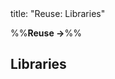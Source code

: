 <frontmatter>
title: "Reuse: Libraries"
</frontmatter>

<link rel="stylesheet" href="{{baseUrl}}/css/textbook.css">

<div class="website-content" id="all">

%%**Reuse →**%%

## Libraries

<div id="main">

<include src="what/embed.md" boilerplate  />
<include src="how/embed.md" boilerplate  />

</div>

</div>
